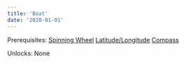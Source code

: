 ```yaml
---
title: 'Boat'
date: '2020-01-01'
---
```


Prerequisites: [Spinning Wheel](https://wikitechtree.com/posts/spinningwheel) [Latitude/Longitude](https://wikitechtree.com/posts/latlong) [Compass](https://wikitechtree.com/posts/compass)

Unlocks: None
